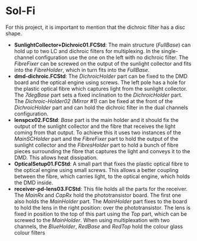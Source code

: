 # Sol-Fi

For this project, it is important to mention that the dichroic filter has a disc shape.

* **SunlightCollector+Dichroic01.FCStd**: The main structure (_FullBase_) can hold up to two LC and dichroic filters for multiplexing. In the single-channel configuration use the one on the left with no dichroic filter. The _FibreFixer_ can be screwed on the output of the sunlight collector and fits into the _FibreHolder_, which in turn fits into the _FullBase_.
* **dmd-dichroic.FCStd**: The _DichroicHolder_ part can be fixed to the DMD board and the optical engine using screws. The left pole has a hole for the plastic optical fibre which captures light from the sunlight collector. The _7degBase_ part sets a fixed inclination to the _DichroicHolder_ part. The _Dichroic-Holder02 (Mirror #1)_ can be fixed at the front of the  _DichroicHolder_ part and can hold the dichroic filter in the dual channels configuration.
* **lenspcx02.FCStd**: _Base_ part is the main holder and it should fix the output of the sunlight collector and the fibre that receives the light coming from that output. To achieve this it uses two instances of the _MainSCHolder_ part and the _FibreFixer_ part to hold the output of the sunlight collector and the _FibresHolder_ part to hold a bunch of fibre pieces surrounding the fibre that captures the light and conveys it to the DMD. This allows heat dissipation.
* **OpticalSetup01.FCStd**: A small part that fixes the plastic optical fibre to the optical engine using small screws. This allows a better coupling between the fibre, which carries light, to the optical engine, which holds the DMD inside.
* **receiver-pd-lens03.FCStd**: This file holds all the parts for the receiver. The _MainRx_ and _CapRx_ hold the phototransistor board. The first one also holds the _MainHolder_ part. The _MainHolder_ part fixes to the board to hold the lens in the right position: over the phototransistor. The lens is fixed in position to the top of this part using the _Top_ part, which can be screwed to the _MainHolder_. When using multiplexation with two channels, the _BlueHolder_, _RedBase_ and _RedTop_ hold the colour glass colour filters
